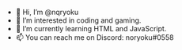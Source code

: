 - 👋 Hi, I’m @nqryoku
- 👀 I’m interested in coding and gaming.
- 🌱 I’m currently learning HTML and JavaScript.
- 📫 You can reach me on Discord: noryoku#0558
